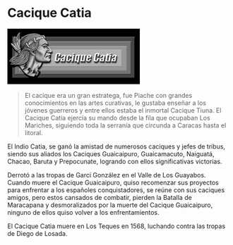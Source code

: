 # Cacique Catia

![catia](./img/catia.png)


>El cacique era un gran estratega, fue Piache con grandes conocimientos en las artes curativas, le gustaba enseñar a los jóvenes guerreros y entre ellos estaba el inmortal Cacique Tiuna. El Cacique Catia ejercía su mando desde la fila que ocupaban Los Mariches, siguiendo toda la serranía que circunda a Caracas hasta el litoral.

El Indio Catia, se ganó la amistad de numerosos caciques y jefes de tribus, siendo sus aliados los Caciques Guaicaipuro, Guaicamacuto, Naiguatá, Chacao, Baruta y Prepocunate, logrando con ellos significativas victorias.

Derrotó a las tropas de Garci González en el Valle de Los Guayabos. Cuando muere el Cacique Guaicaipuro, quiso recomenzar sus proyectos para enfrentar a los españoles conquistadores, se reúne con sus caciques amigos, pero estos cansados de combatir, pierden la Batalla de Maracapana y desmoralizados por la muerte del Cacique Guaicaipuro, ninguno de ellos quiso volver a los enfrentamientos.

El Cacique Catia muere en Los Teques en 1568, luchando contra las tropas de Diego de Losada.


